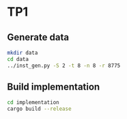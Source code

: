 # TP1

## Generate data

```sh
mkdir data
cd data
../inst_gen.py -S 2 -t 8 -n 8 -r 8775
```

## Build implementation

```sh
cd implementation
cargo build --release
```
